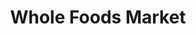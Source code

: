 ---
title: "Whole Foods Market"
url: /houston/whole-foods-market-elgin-street/
shop: supermarket
---